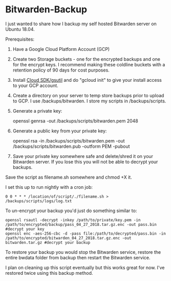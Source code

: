 # Bitwarden-Backup

I just wanted to share how I backup my self hosted Bitwarden server on Ubuntu 18.04.

Prerequisites:

1) Have a Google Cloud Platform Account (GCP)

2) Create two Storage buckets -  one for the encrypted backups and one for the encrypt keys.  I recommend making these coldline buckets with a retention policy of 90 days for cost purposes.

3) Install [Cloud SDK/gsutil](https://cloud.google.com/storage/docs/gsutil_install#deb) and do "gcloud init" to give your install access to your GCP account.

4) Create a directory on your server to temp store backups prior to upload to GCP.  I use /backups/bitwarden.  I store my scripts in /backups/scripts.

5) Generate a private key:

    openssl genrsa -out /backups/scripts/bitwarden.pem 2048    

6) Generate a public key from your private key:

    openssl rsa -in /backups/scripts/bitwarden.pem -out /backups/scripts/bitwarden.pub -outform PEM -pubout

7) Save your private key somewhere safe and delete/shred it on your Bitwarden server.  If you lose this you will not be able to decrypt your backups.

Save the script as filename.sh somewhere and chmod +X it.

I set this up to run nightly with a cron job:

    0 0 * * * /location/of/script/./filename.sh > /backups/scripts/logs/log.txt    

To un-encrypt your backup you'd just do something similar to:

    openssl rsautl -decrypt -inkey /path/to/private/key.pem -in /path/to/encrypted/backup/pass_04_27_2018.tar.gz.enc -out pass.bin #decrypt your key
    openssl enc -aes-256-cbc -d -pass file:/path/to/decrypted/pass.bin -in /path/to/encrypted/bitwarden_04_27_2018.tar.gz.enc -out bitwarden.tar.gz #decrypt your backup

To restore your backup you would stop the Bitwarden service, restore the entire bwdata folder from backup then restart the Bitwarden service.

I plan on cleaning up this script eventually but this works great for now.  I've restored twice using this backup method.
